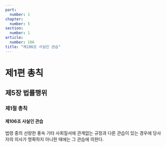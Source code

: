 ```yaml
---
part:
  number: 1
chapter:
  number: 5
section:
  number: 1
article:
  number: 106
title: "제106조 사실인 관습"
---
```


# 제1편 총칙

## 제5장 법률행위

### 제1절 총칙

#### 제106조 사실인 관습

법령 중의 선량한 풍속 기타 사회질서에 관계없는 규정과 다른 관습이 있는 경우에 당사자의 의사가 명확하지 아니한 때에는 그 관습에 의한다.

